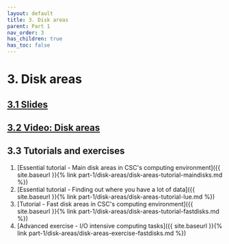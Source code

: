 ```yaml
---
layout: default
title: 3. Disk areas
parent: Part 1
nav_order: 3
has_children: true
has_toc: false
---
```


# 3. Disk areas

## [3.1 Slides](https://a3s.fi/CSC_training/03_disk_areas.html)

## [3.2 Video: Disk areas](https://video.csc.fi/media/t/0_99zrt6or)

## 3.3 Tutorials and exercises

1. [Essential tutorial - Main disk areas in CSC's computing environment]({{ site.baseurl }}{% link part-1/disk-areas/disk-areas-tutorial-maindisks.md %})
2. [Essential tutorial - Finding out where you have a lot of data]({{ site.baseurl }}{% link part-1/disk-areas/disk-areas-tutorial-lue.md %})
3. [Tutorial - Fast disk areas in CSC's computing environment]({{ site.baseurl }}{% link part-1/disk-areas/disk-areas-tutorial-fastdisks.md %})
4. [Advanced exercise - I/O intensive computing tasks]({{ site.baseurl }}{% link part-1/disk-areas/disk-areas-exercise-fastdisks.md %})
